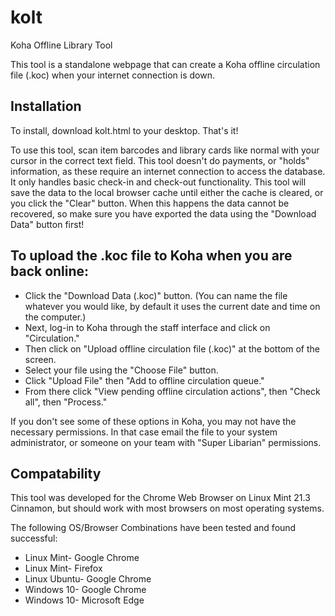 # kolt
Koha Offline Library Tool

This tool is a standalone webpage that can create a Koha offline circulation file (.koc) when your internet connection is down.

## Installation
To install, download kolt.html to your desktop. That's it!

To use this tool, scan item barcodes and library cards like normal with your cursor in the correct text field. This tool doesn't do payments, or "holds" information, as these require an internet connection to access the database. It only handles basic check-in and check-out functionality. This tool will save the data to the local browser cache until either the cache is cleared, or you click the "Clear" button. When this happens the data cannot be recovered, so make sure you have exported the data using the "Download Data" button first!

## To upload the .koc file to Koha when you are back online:

- Click the "Download Data (.koc)" button. (You can name the file whatever you would like, by default it uses the current date and time on the computer.)
- Next, log-in to Koha through the staff interface and click on "Circulation." 
- Then click on "Upload offline circulation file (.koc)" at the bottom of the screen.
- Select your file using the "Choose File" button.
- Click "Upload File" then "Add to offline circulation queue."
- From there click "View pending offline circulation actions", then "Check all", then "Process."

If you don't see some of these options in Koha, you may not have the necessary permissions. In that case email the file to your system administrator, or someone on your team with "Super Libarian" permissions.

## Compatability
This tool was developed for the Chrome Web Browser on Linux Mint 21.3 Cinnamon, but should work with most browsers on most operating systems.

The following OS/Browser Combinations have been tested and found successful:

- Linux Mint- Google Chrome
- Linux Mint- Firefox
- Linux Ubuntu- Google Chrome
- Windows 10- Google Chrome
- Windows 10- Microsoft Edge
